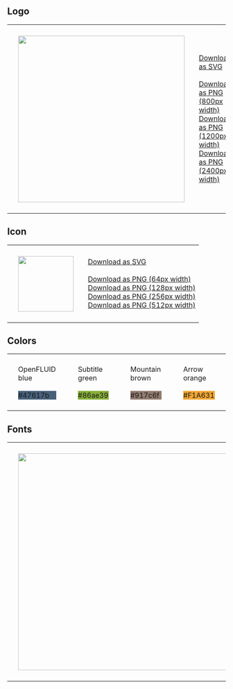 


## Logo

<table>
  <tr>
    <td style='background-color : transparent; padding : 25px;'>
      <img src='https://www.openfluid-project.org/resources/graphics/openfluid_official.svg' width='384'>
    </td>
    <td>
      <a href="https://www.openfluid-project.org/resources/graphics/openfluid_official.svg">Download as SVG</a><br/>
      <br/>
      <a href="https://www.openfluid-project.org/resources/graphics/openfluid_official_800.png">Download as PNG (800px width)</a><br/>
      <a href="https://www.openfluid-project.org/resources/graphics/openfluid_official_1200.png">Download as PNG (1200px width)</a><br/>
      <a href="https://www.openfluid-project.org/resources/graphics/openfluid_official_2400.png">Download as PNG (2400px width)</a><br/>
    </td>
  </tr>
</table>

## Icon

<table>
  <tr>
     <td style='background-color : transparent; padding : 25px;'>
       <img src='https://www.openfluid-project.org/resources/graphics/openfluid_icon.svg' width='128'>
    </td>
    <td>
      <a href="https://www.openfluid-project.org/resources/graphics/openfluid_icon.svg">Download as SVG</a><br/>
      <br/>
      <a href="https://www.openfluid-project.org/resources/graphics/openfluid_icon_64.png">Download as PNG (64px width)</a><br/>      
      <a href="https://www.openfluid-project.org/resources/graphics/openfluid_icon_128.png">Download as PNG (128px width)</a><br/>
      <a href="https://www.openfluid-project.org/resources/graphics/openfluid_icon_256.png">Download as PNG (256px width)</a><br/>
      <a href="https://www.openfluid-project.org/resources/graphics/openfluid_icon_512.png">Download as PNG (512px width)</a><br/>
    </td>
  </tr>
</table>

## Colors

<table>
  <tr>
    <td style='background-color : transparent; padding : 25px;'>
      OpenFLUID blue<br/>
      <br/>
      <div class='colorsample' style='background-color : #47617b;'>#47617b</div>
    </td>
    <td style='background-color : transparent; padding : 25px;'>
      Subtitle green<br/>
      <br/>
      <div class='colorsample' style='background-color : #86ae39;'>#86ae39</div>
    </td>
    <td style='background-color : transparent; padding : 25px;'>
      Mountain brown<br/>
      <br/>
      <div class='colorsample' style='background-color : #917c6f;'>#917c6f</div>
    </td>
    <td style='background-color : transparent; padding : 25px;'>
      Arrow orange<br/>
      <br/>
      <!--<div class='colorsample' style='background-color : #ffc85f;'>#ffc85f</div>-->
      <div class='colorsample' style='background-color : #F1A631;'>#F1A631</div>
    </td>
  </tr>
</table>


## Fonts

<table>
  <tr>
    <td style='background-color : transparent; padding : 25px;'>
      <img src='../OpenSans.png' width='500'>
    </td>
    <td>
      <a href='https://www.openfluid-project.org/resources/graphics/OpenSans.zip'>Download Open Sans font (TTF format)</a>
    </td>
  </tr>
</table>
